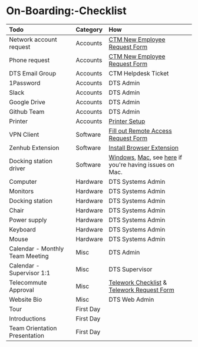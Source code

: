 # On-Boarding:-Checklist

| Todo | Category | How |
| :--- | :--- | :--- |
| Network account request | Accounts | [CTM New Employee Request Form](https://apps.austintexas.gov/helpdesk/newemployee/index.cfm) |
| Phone request | Accounts | [CTM New Employee Request Form](https://apps.austintexas.gov/helpdesk/newemployee/index.cfm) |
| DTS Email Group | Accounts | CTM Helpdesk Ticket |
| 1Password | Accounts | DTS Admin |
| Slack | Accounts | DTS Admin |
| Google Drive | Accounts | DTS Admin |
| Github Team | Accounts | DTS Admin |
| Printer | Accounts | [Printer Setup](https://github.com/orgs/cityofaustin/teams/transportation/discussions/4) |
| VPN Client | Software | [Fill out Remote Access Request Form](https://apps.austintexas.gov/helpdesk/remote/) |
| Zenhub Extension | Software | [Install Browser Extension](https://www.zenhub.com/) |
| Docking station driver | Software | [Windows](https://www.dell.com/support/home/us/en/04/product-support/product/dell-universal-dock-d6000/drivers), [Mac](https://www.displaylink.com/downloads/macos), see [here](https://support.displaylink.com/knowledgebase/articles/1188004-macos-10-13-or-10-14-video-functionality-not-enab) if you're having issues on Mac. |
| Computer | Hardware | DTS Systems Admin |
| Monitors | Hardware | DTS Systems Admin |
| Docking station | Hardware | DTS Systems Admin |
| Chair | Hardware | DTS Systems Admin |
| Power supply | Hardware | DTS Systems Admin |
| Keyboard | Hardware | DTS Systems Admin |
| Mouse | Hardware | DTS Systems Admin |
| Calendar - Monthly Team Meeting | Misc | DTS Admin |
| Calendar - Supervisor 1:1 | Misc | DTS Supervisor |
| Telecommute Approval | Misc | [Telework Checklist](https://github.com/cityofaustin/atd-data-tech/wiki/files/telework_checklist.pdf) & [Telework Request Form](https://github.com/cityofaustin/atd-data-tech/wiki/files/Telework_Request_Form_fillable.pdf) |
| Website Bio | Misc | DTS Web Admin |
| Tour | First Day |  |
| Introductions | First Day |  |
| Team Orientation Presentation | First Day |  |

